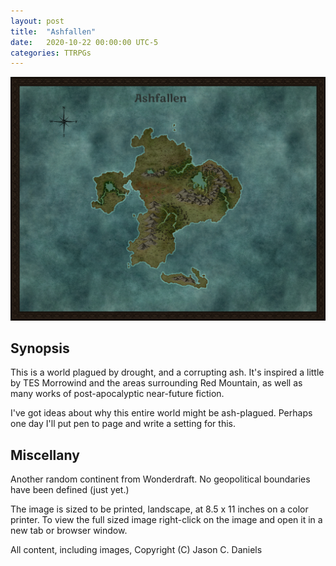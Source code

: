 ```yaml
---
layout: post
title:  "Ashfallen"
date:   2020-10-22 00:00:00 UTC-5  
categories: TTRPGs
---
```

![The world of Ashfallen](/ttrpgs/maps/Ashfallen.jpg)

## Synopsis

This is a world plagued by drought, and a corrupting ash. It's inspired a little by TES Morrowind 
and the areas surrounding Red Mountain, as well as many works of post-apocalyptic near-future fiction.

I've got ideas about why this entire world might be ash-plagued. Perhaps one day I'll put pen to page
and write a setting for this.

## Miscellany

Another random continent from Wonderdraft. No geopolitical boundaries have been defined (just yet.)

The image is sized to be printed, landscape, at 8.5 x 11 inches on a color printer.
To view the full sized image right-click on the image and open it in a new tab or browser window.

All content, including images, Copyright (C) Jason C. Daniels
